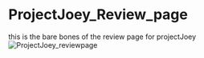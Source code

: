 # ProjectJoey_Review_page

this is the bare bones of the review page for projectJoey![ProjectJoey_reviewpage](https://user-images.githubusercontent.com/33691525/160903583-bc6bd0ec-122a-4c30-88e2-3646cd4bc427.PNG)
